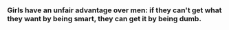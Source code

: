 ### Girls have an unfair advantage over men: if they can't get what they want by being smart, they can get it by being dumb.
